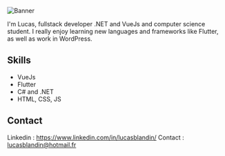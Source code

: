 ![Banner](https://imgur.com/xQ4AZCJ.jpg)

I'm Lucas, fullstack developer .NET and VueJs and computer science student. I really enjoy learning new languages and frameworks like Flutter, as well as work in WordPress.

## Skills
* VueJs
* Flutter
* C# and .NET
* HTML, CSS, JS

## Contact

Linkedin : https://www.linkedin.com/in/lucasblandin/
Contact : lucasblandin@hotmail.fr

